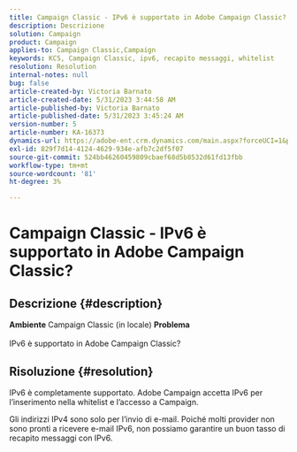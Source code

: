 ```yaml
---
title: Campaign Classic - IPv6 è supportato in Adobe Campaign Classic?
description: Descrizione
solution: Campaign
product: Campaign
applies-to: Campaign Classic,Campaign
keywords: KCS, Campaign Classic, ipv6, recapito messaggi, whitelist
resolution: Resolution
internal-notes: null
bug: false
article-created-by: Victoria Barnato
article-created-date: 5/31/2023 3:44:58 AM
article-published-by: Victoria Barnato
article-published-date: 5/31/2023 3:45:24 AM
version-number: 5
article-number: KA-16373
dynamics-url: https://adobe-ent.crm.dynamics.com/main.aspx?forceUCI=1&pagetype=entityrecord&etn=knowledgearticle&id=66d40181-65ff-ed11-8f6e-6045bd006149
exl-id: 829f7d14-4124-4629-934e-afb7c2df5f07
source-git-commit: 524bb46260459809cbaef68d5b8532d61fd13fbb
workflow-type: tm+mt
source-wordcount: '81'
ht-degree: 3%

---
```


# Campaign Classic - IPv6 è supportato in Adobe Campaign Classic?

## Descrizione {#description}

<b>Ambiente</b>
Campaign Classic (in locale)
<b>Problema</b><br><br>IPv6 è supportato in Adobe Campaign Classic?<br>

## Risoluzione {#resolution}


IPv6 è completamente supportato. Adobe Campaign accetta IPv6 per l’inserimento nella whitelist e l’accesso a Campaign.

Gli indirizzi IPv4 sono solo per l’invio di e-mail. Poiché molti provider non sono pronti a ricevere e-mail IPv6, non possiamo garantire un buon tasso di recapito messaggi con IPv6.
